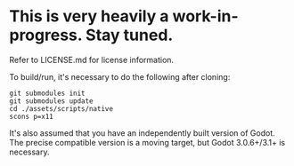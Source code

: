 # This is very heavily a work-in-progress. Stay tuned.

Refer to LICENSE.md for license information.

To build/run, it's necessary to do the following after cloning:
```
git submodules init
git submodules update
cd ./assets/scripts/native
scons p=x11
```

It's also assumed that you have an independently built version of Godot.
The precise compatible version is a moving target, but Godot 3.0.6+/3.1+ is necessary.

